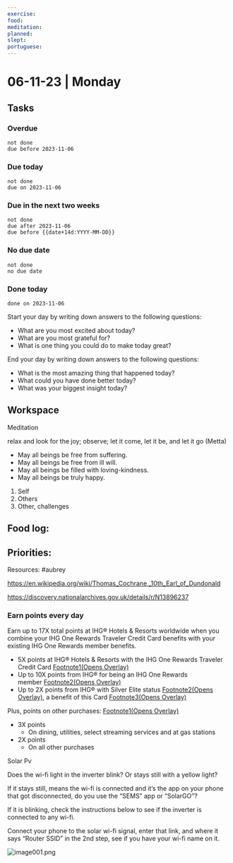 ```yaml
---
exercise: 
food: 
meditation: 
planned: 
slept: 
portuguese:
---
```


# 06-11-23 | Monday

## Tasks
### Overdue
```tasks
not done
due before 2023-11-06
```

### Due today
```tasks
not done
due on 2023-11-06
```

### Due in the next two weeks
```tasks
not done
due after 2023-11-06
due before {{date+14d:YYYY-MM-DD}}
```

### No due date
```tasks
not done
no due date
```

### Done today
```tasks
done on 2023-11-06
```


Start your day by writing down answers to the following questions:

- What are you most excited about today? 
- What are you most grateful for? 
- What is one thing you could do to make today great?  

End your day by writing down answers to the following questions: 

- What is the most amazing thing that happened today? 
- What could you have done better today? 
- What was your biggest insight today?

## Workspace

Meditation 

relax and look for the joy; observe; let it come, let it be, and let it go
(Metta)
-   May all beings be free from suffering.
-   May all beings be free from ill will.
-   May all beings be filled with loving-kindness.
-   May all beings be truly happy.

1. Self
2. Others
3. Other, challenges

Food log:
- 

Priorities:
- 

Resources:
#aubrey

https://en.wikipedia.org/wiki/Thomas_Cochrane,_10th_Earl_of_Dundonald



https://discovery.nationalarchives.gov.uk/details/r/N13896237


### **Earn points every day**

Earn up to 17X total points at IHG® Hotels & Resorts worldwide when you combine your IHG One Rewards Traveler Credit Card benefits with your existing IHG One Rewards member benefits.

- 5X points at IHG® Hotels & Resorts with the IHG One Rewards Traveler Credit Card [Footnote1(Opens Overlay)](https://www.chase.com/personal/credit-cards/ihg/traveler/earn-rewards#)
- Up to 10X points from IHG® for being an IHG One Rewards member [Footnote2(Opens Overlay)](https://www.chase.com/personal/credit-cards/ihg/traveler/earn-rewards#)
- Up to 2X points from IHG® with Silver Elite status [Footnote2(Opens Overlay)](https://www.chase.com/personal/credit-cards/ihg/traveler/earn-rewards#), a benefit of this Card [Footnote3(Opens Overlay)](https://www.chase.com/personal/credit-cards/ihg/traveler/earn-rewards#)

Plus, points on other purchases: [Footnote1(Opens Overlay)](https://www.chase.com/personal/credit-cards/ihg/traveler/earn-rewards#)

- 3X points
    - On dining, utilities, select streaming services and at gas stations
- 2X points
    - On all other purchases


Solar Pv 

Does the wi-fi light in the inverter blink? Or stays still with a yellow light?

If it stays still, means the wi-fi is connected and it’s the app on your phone that got disconnected, do you use the “SEMS” app or “SolarGO”? 

If it is blinking, check the instructions below to see if the inverter is connected to any wi-fi.

Connect your phone to the solar wi-fi signal, enter that link, and where it says “Router SSID” in the 2nd step, see if you have your wi-fi name on it. 

![image001.png](blob:capacitor://localhost/c51d9b2e-6d5c-4f0e-9862-b86f1a7a2c45 "null")